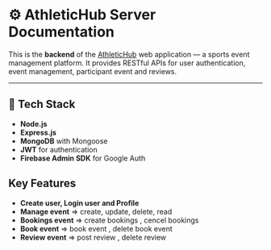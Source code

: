 # ⚙️ AthleticHub Server Documentation

This is the **backend** of the [AthleticHub](#) web application — a sports event management platform. It provides RESTful APIs for user authentication, event management, participant event and reviews.

---

## 🧪 Tech Stack

- **Node.js**
- **Express.js**
- **MongoDB** with Mongoose
- **JWT** for authentication
- **Firebase Admin SDK** for Google Auth


## Key Features
- **Create user, Login user and Profile**
- **Manage event** => create, update, delete, read
- **Bookings event** => create bookings , cencel bookings
- **Book event** => book event , delete book event
- **Review event** => post review , delete review



